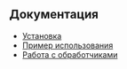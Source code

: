 ## Документация
- [Установка](install.md)
- [Пример использования](usage.md)
- [Работа с обработчиками](new_handler.md)
